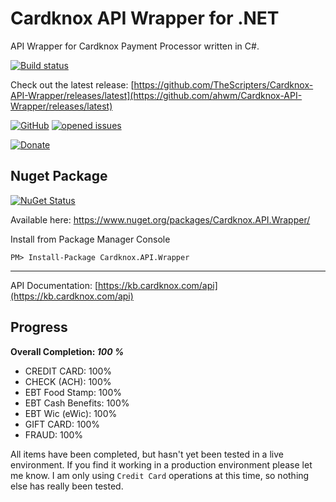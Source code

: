 # Cardknox API Wrapper for .NET

API Wrapper for Cardknox Payment Processor written in C#.

[![Build status](https://ci.appveyor.com/api/projects/status/iqpxm68trgmlburq?svg=true)](https://ci.appveyor.com/project/ahwm/cardknox-api-wrapper)

Check out the latest release: [https://github.com/TheScripters/Cardknox-API-Wrapper/releases/latest](https://github.com/ahwm/Cardknox-API-Wrapper/releases/latest)

[![GitHub](https://img.shields.io/github/license/TheScripters/Cardknox-API-Wrapper.svg)](https://github.com/TheScripters/Cardknox-API-Wrapper/blob/master/LICENSE)
[![opened issues](https://img.shields.io/github/issues/TheScripters/Cardknox-API-Wrapper.svg)](https://github.com/TheScripters/Cardknox-API-Wrapper/issues)

[![Donate](https://www.paypalobjects.com/en_US/i/btn/btn_donate_SM.gif)](https://www.paypal.com/cgi-bin/webscr?cmd=_s-xclick&hosted_button_id=FLVEHRFSLFYXC&source=url)

## Nuget Package

[![NuGet Status](https://buildstats.info/nuget/Cardknox.API.Wrapper?includePreReleases=true)](https://www.nuget.org/packages/Cardknox.API.Wrapper/)

Available here: https://www.nuget.org/packages/Cardknox.API.Wrapper/

Install from Package Manager Console

```
PM> Install-Package Cardknox.API.Wrapper
```

---

API Documentation: [https://kb.cardknox.com/api](https://kb.cardknox.com/api)

## Progress

**Overall Completion: *100 %***

* CREDIT CARD: 100%
* CHECK (ACH): 100%
* EBT Food Stamp: 100%
* EBT Cash Benefits: 100%
* EBT Wic (eWic): 100%
* GIFT CARD: 100%
* FRAUD: 100%

All items have been completed, but hasn't yet been tested in a live environment. If you find it working in a production environment please let me know. I am only using `Credit Card` operations at this time, so nothing else has really been tested.
